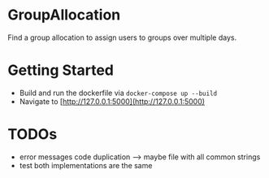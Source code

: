 # GroupAllocation
Find a group allocation to assign users to groups over multiple days.

# Getting Started
- Build and run the dockerfile via `docker-compose up --build`
- Navigate to [http://127.0.0.1:5000](http://127.0.0.1:5000)

# TODOs
- error messages code duplication --> maybe file with all common strings
- test both implementations are the same
